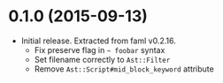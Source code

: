 # 0.1.0 (2015-09-13)
- Initial release. Extracted from faml v0.2.16.
    - Fix preserve flag in `~ foobar` syntax
    - Set filename correctly to `Ast::Filter`
    - Remove `Ast::Script#mid_block_keyword` attribute
